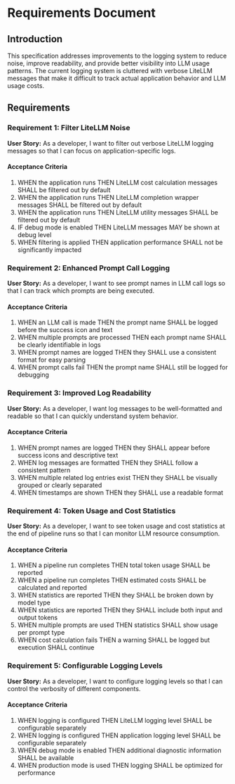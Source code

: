 # Requirements Document

## Introduction

This specification addresses improvements to the logging system to reduce noise, improve readability, and provide better visibility into LLM usage patterns. The current logging system is cluttered with verbose LiteLLM messages that make it difficult to track actual application behavior and LLM usage costs.

## Requirements

### Requirement 1: Filter LiteLLM Noise

**User Story:** As a developer, I want to filter out verbose LiteLLM logging messages so that I can focus on application-specific logs.

#### Acceptance Criteria

1. WHEN the application runs THEN LiteLLM cost calculation messages SHALL be filtered out by default
2. WHEN the application runs THEN LiteLLM completion wrapper messages SHALL be filtered out by default
3. WHEN the application runs THEN LiteLLM utility messages SHALL be filtered out by default
4. IF debug mode is enabled THEN LiteLLM messages MAY be shown at debug level
5. WHEN filtering is applied THEN application performance SHALL not be significantly impacted

### Requirement 2: Enhanced Prompt Call Logging

**User Story:** As a developer, I want to see prompt names in LLM call logs so that I can track which prompts are being executed.

#### Acceptance Criteria

1. WHEN an LLM call is made THEN the prompt name SHALL be logged before the success icon and text
2. WHEN multiple prompts are processed THEN each prompt name SHALL be clearly identifiable in logs
3. WHEN prompt names are logged THEN they SHALL use a consistent format for easy parsing
4. WHEN prompt calls fail THEN the prompt name SHALL still be logged for debugging

### Requirement 3: Improved Log Readability

**User Story:** As a developer, I want log messages to be well-formatted and readable so that I can quickly understand system behavior.

#### Acceptance Criteria

1. WHEN prompt names are logged THEN they SHALL appear before success icons and descriptive text
2. WHEN log messages are formatted THEN they SHALL follow a consistent pattern
3. WHEN multiple related log entries exist THEN they SHALL be visually grouped or clearly separated
4. WHEN timestamps are shown THEN they SHALL use a readable format

### Requirement 4: Token Usage and Cost Statistics

**User Story:** As a developer, I want to see token usage and cost statistics at the end of pipeline runs so that I can monitor LLM resource consumption.

#### Acceptance Criteria

1. WHEN a pipeline run completes THEN total token usage SHALL be reported
2. WHEN a pipeline run completes THEN estimated costs SHALL be calculated and reported
3. WHEN statistics are reported THEN they SHALL be broken down by model type
4. WHEN statistics are reported THEN they SHALL include both input and output tokens
5. WHEN multiple prompts are used THEN statistics SHALL show usage per prompt type
6. WHEN cost calculation fails THEN a warning SHALL be logged but execution SHALL continue

### Requirement 5: Configurable Logging Levels

**User Story:** As a developer, I want to configure logging levels so that I can control the verbosity of different components.

#### Acceptance Criteria

1. WHEN logging is configured THEN LiteLLM logging level SHALL be configurable separately
2. WHEN logging is configured THEN application logging level SHALL be configurable separately
3. WHEN debug mode is enabled THEN additional diagnostic information SHALL be available
4. WHEN production mode is used THEN logging SHALL be optimized for performance